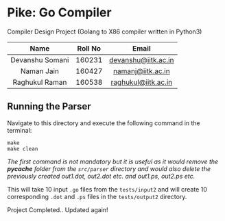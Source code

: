 # Pike: Go Compiler
Compiler Design Project (Golang to X86 compiler written in Python3)

|       Name      | Roll No |        Email        |
|:---------------:|:-------:|:-------------------:|
| Devanshu Somani |  160231 | devanshu@iitk.ac.in |
|    Naman Jain   |  160427 |  namanj@iitk.ac.in  |
|  Raghukul Raman |  160538 | raghukul@iitk.ac.in |


<!-- Note: Before pushing run `clean.sh` to delete tmp files. -->

## Running the Parser
Navigate to this directory and execute the following command in the terminal:

```
make
make clean
```

*The first command is not mandatory but it is useful as it would remove the ___pycache___ folder from the `src/parser` directory and would also delete the previously created out1.dot, out2.dot etc. and out1.ps, out2.ps etc.*

This will take 10 input `.go` files from the `tests/input2` and will create 10 corresponding `.dot` and `.ps` files in the `tests/output2` directory.

Project Completed..
Updated again!
